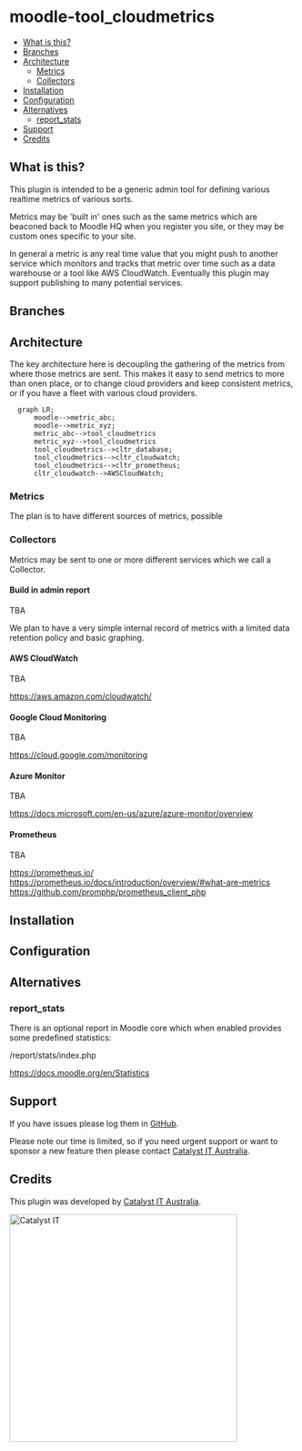 # moodle-tool_cloudmetrics


* [What is this?](#what-is-this)
* [Branches](#branches)
* [Architecture](#architecture)
  * [Metrics](#metrics)
  * [Collectors](#collectors)
* [Installation](#installation)
* [Configuration](#configuration)
* [Alternatives](#alternatives)
  * [report_stats](#report_stats)
* [Support](#support)
* [Credits](#credits)

## What is this?

This plugin is intended to be a generic admin tool for defining various realtime metrics of various sorts. 

Metrics may be 'built in' ones such as the same metrics which are beaconed back to Moodle HQ when you register you site, or they may be custom ones specific to your site.

In general a metric is any real time value that you might push to another service which monitors and tracks that metric over time such as a data warehouse or a tool like AWS CloudWatch. Eventually this plugin may support publishing to many potential services.

## Branches

## Architecture

The key architecture here is decoupling the gathering of the metrics from where those metrics are sent. This makes it easy to send metrics to more than onen place, or to change cloud providers and keep consistent metrics, or if you have a fleet with various cloud providers.

```mermaid
  graph LR;
      moodle-->metric_abc;
      moodle-->metric_xyz;
      metric_abc-->tool_cloudmetrics
      metric_xyz-->tool_cloudmetrics
      tool_cloudmetrics-->cltr_database;
      tool_cloudmetrics-->cltr_cloudwatch;
      tool_cloudmetrics-->cltr_prometheus;
      cltr_cloudwatch-->AWSCloudWatch;
```

### Metrics

The plan is to have different sources of metrics, possible


### Collectors

Metrics may be sent to one or more different services which we call a Collector.

#### Build in admin report

TBA

We plan to have a very simple internal record of metrics with a limited data retention policy and basic graphing.


#### AWS CloudWatch

TBA

https://aws.amazon.com/cloudwatch/

#### Google Cloud Monitoring

TBA

https://cloud.google.com/monitoring

#### Azure Monitor

TBA

https://docs.microsoft.com/en-us/azure/azure-monitor/overview


#### Prometheus

TBA

https://prometheus.io/
https://prometheus.io/docs/introduction/overview/#what-are-metrics
https://github.com/promphp/prometheus_client_php

## Installation

## Configuration

## Alternatives

### report_stats

There is an optional report in Moodle core which when enabled provides some predefined statistics:

/report/stats/index.php

https://docs.moodle.org/en/Statistics

## Support

If you have issues please log them in
[GitHub](https://github.com/catalyst/moodle-auth_saml2/issues).

Please note our time is limited, so if you need urgent support or want to
sponsor a new feature then please contact
[Catalyst IT Australia](https://www.catalyst-au.net/contact-us).

## Credits

This plugin was developed by [Catalyst IT Australia](https://www.catalyst-au.net/).

<img alt="Catalyst IT" src="https://cdn.rawgit.com/CatalystIT-AU/moodle-auth_saml2/MOODLE_39_STABLE/pix/catalyst-logo.svg" width="400">
